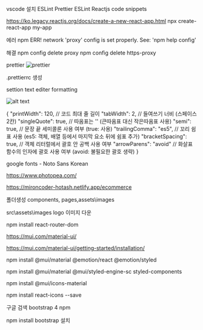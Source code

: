 vscode 설치
ESLint
Prettier ESLint
Reactjs code snippets

https://ko.legacy.reactjs.org/docs/create-a-new-react-app.html
npx create-react-app my-app

에러
npm ERR! network 'proxy' config is set properly. See: 'npm help config'

해결
npm config delete proxy
npm config delete https-proxy

prettier
![prettier](prettier.png)

.prettierrc 생성

settion text editer formatting

![alt text](formatting.png)

{
"printWidth": 120, // 코드 최대 줄 길이
"tabWidth": 2, // 들여쓰기 너비 (스페이스 2칸)
"singleQuote": true, // 따옴표는 '' (큰따옴표 대신 작은따옴표 사용)
"semi": true, // 문장 끝 세미콜론 사용 여부 (true: 사용)
"trailingComma": "es5", // 꼬리 쉼표 사용 (es5: 객체, 배열 등에서 마지막 요소 뒤에 쉼표 추가)
"bracketSpacing": true, // 객체 리터럴에서 괄호 안 공백 사용 여부
"arrowParens": "avoid" // 화살표 함수의 인자에 괄호 사용 여부 (avoid: 불필요한 괄호 생략)
}

google fonts - Noto Sans Korean

https://www.photopea.com/

https://mironcoder-hotash.netlify.app/ecommerce

폴더생성 components, pages,assets\images

src\assets\images logo 이미지 다운

npm install react-router-dom

https://mui.com/material-ui/

https://mui.com/material-ui/getting-started/installation/

npm install @mui/material @emotion/react @emotion/styled

npm install @mui/material @mui/styled-engine-sc styled-components

npm install @mui/icons-material

npm install react-icons --save

구글 검색 bootstrap 4 npm

npm install bootstrap 설치
